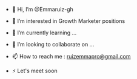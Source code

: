 - 👋 Hi, I’m @Emmaruiz-gh
- 👀 I’m interested in Growth Marketer positions
- 🌱 I’m currently learning ...
- 💞️ I’m looking to collaborate on ...
- 📫 How to reach me : ruizemmapro@gmail.com

- ⚡ Let's meet soon 
